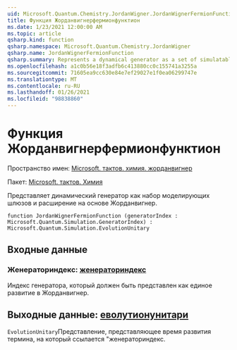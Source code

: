 ```yaml
---
uid: Microsoft.Quantum.Chemistry.JordanWigner.JordanWignerFermionFunction
title: Функция Жорданвигнерфермионфунктион
ms.date: 1/23/2021 12:00:00 AM
ms.topic: article
qsharp.kind: function
qsharp.namespace: Microsoft.Quantum.Chemistry.JordanWigner
qsharp.name: JordanWignerFermionFunction
qsharp.summary: Represents a dynamical generator as a set of simulatable gates and an expansion in the JordanWigner basis.
ms.openlocfilehash: a1c0b56e18f3adfb6c413880cc0c155741a3255a
ms.sourcegitcommit: 71605ea9cc630e84e7ef29027e1f0ea06299747e
ms.translationtype: MT
ms.contentlocale: ru-RU
ms.lasthandoff: 01/26/2021
ms.locfileid: "98838860"
---
```

# <a name="jordanwignerfermionfunction-function"></a>Функция Жорданвигнерфермионфунктион

Пространство имен: [Microsoft. тактов. химия. жорданвигнер](xref:Microsoft.Quantum.Chemistry.JordanWigner)

Пакет: [Microsoft. тактов. Химия](https://nuget.org/packages/Microsoft.Quantum.Chemistry)


Представляет динамический генератор как набор моделирующих шлюзов и расширение на основе Жорданвигнер.

```qsharp
function JordanWignerFermionFunction (generatorIndex : Microsoft.Quantum.Simulation.GeneratorIndex) : Microsoft.Quantum.Simulation.EvolutionUnitary
```


## <a name="input"></a>Входные данные

### <a name="generatorindex--generatorindex"></a>Женераториндекс: [женераториндекс](xref:Microsoft.Quantum.Simulation.GeneratorIndex)

Индекс генератора, который должен быть представлен как единое развитие в Жорданвигнер.



## <a name="output--evolutionunitary"></a>Выходные данные: [еволутионунитари](xref:Microsoft.Quantum.Simulation.EvolutionUnitary)

`EvolutionUnitary`Представление, представляющее время развития термина, на который ссылается "женераториндекс.